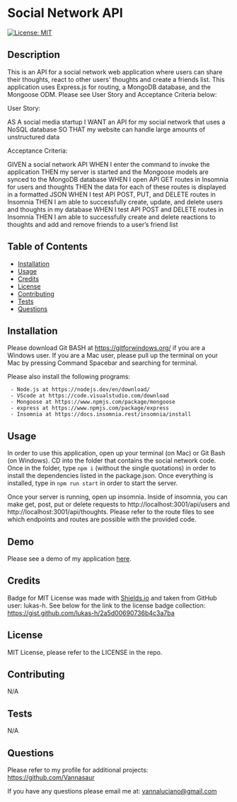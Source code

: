# Social Network API
  [![License: MIT](https://img.shields.io/badge/License-MIT-green.svg)](https://opensource.org/licenses/MIT)
## Description

This is an API for a social network web application where users can share their thoughts, react to other users' thoughts and create a friends list. This application uses Express.js for routing, a MongoDB database, and the Mongoose ODM. Please see User Story and Acceptance Criteria below:

User Story: 

AS A social media startup
I WANT an API for my social network that uses a NoSQL database
SO THAT my website can handle large amounts of unstructured data

Acceptance Criteria:

GIVEN a social network API
WHEN I enter the command to invoke the application
THEN my server is started and the Mongoose models are synced to the MongoDB database
WHEN I open API GET routes in Insomnia for users and thoughts
THEN the data for each of these routes is displayed in a formatted JSON
WHEN I test API POST, PUT, and DELETE routes in Insomnia
THEN I am able to successfully create, update, and delete users and thoughts in my database
WHEN I test API POST and DELETE routes in Insomnia
THEN I am able to successfully create and delete reactions to thoughts and add and remove friends to a user’s friend list


## Table of Contents

  - [Installation](#installation)
  - [Usage](#usage)
  - [Credits](#credits)
  - [License](#license)
  - [Contributing](#contributing)
  - [Tests](#tests)
  - [Questions](#questions)


## Installation

Please download Git BASH at https://gitforwindows.org/ if you are a Windows user. If you are a Mac user, please pull up the terminal on your Mac by pressing Command Spacebar and searching for terminal. 

Please also install the following programs: 

     - Node.js at https://nodejs.dev/en/download/
     - VScode at https://code.visualstudio.com/download
     - Mongoose at https://www.npmjs.com/package/mongoose
     - express at https://www.npmjs.com/package/express
     - Insomnia at https://docs.insomnia.rest/insomnia/install


## Usage

In order to use this application, open up your terminal (on Mac) or Git Bash (on Windows). CD into the folder that contains the social network code. Once in the folder, type `npm i` (without the single quotations) in order to install the dependencies listed in the package.json. Once everything is installed, type in `npm run start` in order to start the server.

Once your server is running, open up insomnia. Inside of insomnia, you can make get, post, put or delete requests to http://localhost:3001/api/users and http://localhost:3001/api/thoughts. Please refer to the route files to see which endpoints and routes are possible with the provided code. 

## Demo

Please see a demo of my application [here](https://drive.google.com/file/d/19QZvD4w7WFKP2ogPvWiDNoEhp8jEs2i9/view?usp=sharing).


## Credits

Badge for MIT License was made with [Shields.io](http://shields.io/) and taken from GitHub user: lukas-h. See below for the link to the license badge collection: https://gist.github.com/lukas-h/2a5d00690736b4c3a7ba


## License

MIT License, please refer to the LICENSE in the repo.

## Contributing

N/A

## Tests

N/A

## Questions

Please refer to my profile for additional projects: https://github.com/Vannasaur

If you have any questions please email me at: vannaluciano@gmail.com